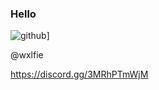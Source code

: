 ### Hello

![github](https://img.shields.io/badge/GitHub-000000?style=for-the-badge&logo=GitHub&logoColor=white)]

@wxlfie

https://discord.gg/3MRhPTmWjM

